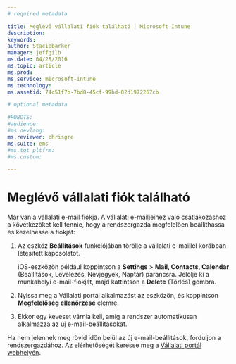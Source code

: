 ```yaml
---
# required metadata

title: Meglévő vállalati fiók található | Microsoft Intune
description:
keywords:
author: Staciebarker
manager: jeffgilb
ms.date: 04/28/2016
ms.topic: article
ms.prod:
ms.service: microsoft-intune
ms.technology:
ms.assetid: 74c51f7b-7bd8-45cf-99bd-02d1972267cb

# optional metadata

#ROBOTS:
#audience:
#ms.devlang:
ms.reviewer: chrisgre
ms.suite: ems
#ms.tgt_pltfrm:
#ms.custom:

---
```


# Meglévő vállalati fiók található
Már van a vállalati e-mail fiókja. A vállalati e-mailjeihez való csatlakozáshoz a következőket kell tennie, hogy a rendszergazda megfelelően beállíthassa és kezelhesse a fiókját:

1.  Az eszköz **Beállítások** funkciójában törölje a vállalati e-maillel korábban létesített kapcsolatot.

    iOS-eszközön például koppintson a **Settings** &gt; **Mail, Contacts, Calendar** (Beállítások, Levelezés, Névjegyek, Naptár) parancsra. Jelölje ki a munkahelyi e-mail-fiókját, majd kattintson a **Delete** (Törlés) gombra.

2.  Nyissa meg a Vállalati portál alkalmazást az eszközön, és koppintson **Megfelelőség ellenőrzése** elemre.

3.  Ekkor egy keveset várnia kell, amíg a rendszer automatikusan alkalmazza az új e-mail-beállításokat.

Ha nem jelennek meg rövid időn belül az új e-mail-beállítások, forduljon a rendszergazdához. Az elérhetőségét keresse meg a [Vállalati portál webhelyén](http://portal.manage.microsoft.com).



<!--HONumber=Jun16_HO2-->


